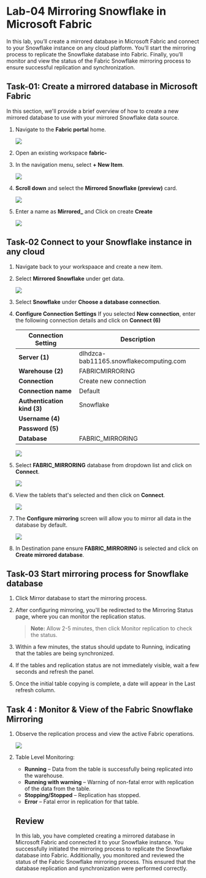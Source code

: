 # Lab-04 Mirroring Snowflake in Microsoft Fabric

In this lab, you’ll create a mirrored database in Microsoft Fabric and connect to your Snowflake instance on any cloud platform. You’ll start the mirroring process to replicate the Snowflake database into Fabric. Finally, you’ll monitor and view the status of the Fabric Snowflake mirroring process to ensure successful replication and synchronization.

## Task-01: Create a mirrored database in Microsoft Fabric 

In this section, we'll provide a brief overview of how to create a new mirrored database to use with your mirrored Snowflake data source.

1. Navigate to the **Fabric portal** home.

    ![](../media/Lab-01/power-bi.png)

2. Open an existing workspace **fabric-<inject key="DeploymentID" enableCopy="false"/>**

3. In the navigation menu, select **+ New Item**.

   ![](../media/Lab-01/fabric-new.png)

4. **Scroll down** and select the **Mirrored Snowflake (preview)** card.

     ![](../media/Lab-04/mirrored-db.png)

1. Enter a name as **Mirrored_<inject key="DeploymentID" enableCopy="false"/>** and Click on create **Create**

     ![](../media/Lab-04/md-1.png)


## Task-02 Connect to your Snowflake instance in any cloud 

1. Navigate back to your workspaace and create a new item.

1. Select **Mirrored Snowflake** under get data.

   ![](../media/Lab-04/s14.png)

1. Select **Snowflake** under **Choose a database connection**. 

2. **Configure Connection Settings**
   If you selected **New connection**, enter the following connection details and click on **Connect (6)**

   | Connection Setting | Description |
   |------------------------|-----------------|
   | **Server (1)**             | dlhdzca-bab11165.snowflakecomputing.com|
   | **Warehouse (2)**          | FABRICMIRRORING |
   | **Connection**         | Create new connection |
   | **Connection name**    | Default |
   | **Authentication kind (3)** | Snowflake |
   | **Username (4)**           | <inject key="SnowFlake Username" enableCopy="false"/> |
   | **Password (5)**           | <inject key="SnowFlake Password" enableCopy="false"/> |
   | **Database**           | FABRIC_MIRRORING|

      ![](../media/Lab-04/s16.png)

1. Select **FABRIC_MIRRORING** database from dropdown list and click on **Connect**.

      ![](../media/Lab-04/fabric-mirroring.png)

1. View the tablets that's selected and then click on **Connect**.

      ![](../media/Lab-04/choose-data.png)
   
1. The **Configure mirroring** screen will allow you to mirror all data in the database by default.
     
     ![](../media/Lab-04/choose-data.png)

1. In Destination pane ensure **FABRIC_MIRRORING** is selected and click on **Create mirrored database**.
      
## Task-03 Start mirroring process for Snowflake database 

1. Click Mirror database to start the mirroring process.

1. After configuring mirroring, you'll be redirected to the Mirroring Status page, where you can monitor the replication status.

   > **Note:** Allow 2-5 minutes, then click Monitor replication to check the status.

1. Within a few minutes, the status should update to Running, indicating that the tables are being synchronized.

1. If the tables and replication status are not immediately visible, wait a few seconds and refresh the panel.

1. Once the initial table copying is complete, a date will appear in the Last refresh column.

## Task 4 : Monitor & View of the Fabric Snowflake Mirroring 

1. Observe the replication process and view the active Fabric operations.

   ![](../media/Lab-04/public-demo.png)

1. Table Level Monitoring:

      - **Running** – Data from the table is successfully being replicated into the warehouse.
      - **Running with warning** – Warning of non-fatal error with replication of the data from the table.
      - **Stopping/Stopped** – Replication has stopped.
      - **Error** – Fatal error in replication for that table.

   ## Review
   
   In this lab, you have completed creating a mirrored database in Microsoft Fabric and connected it to your Snowflake instance. You successfully initiated the mirroring process to replicate the Snowflake database into Fabric. Additionally, you monitored and reviewed the status of the Fabric Snowflake mirroring process. This ensured that the database replication and synchronization were performed correctly.
